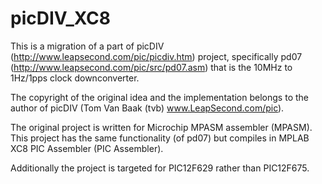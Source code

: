 
# picDIV_XC8

This is a migration of a part of picDIV (http://www.leapsecond.com/pic/picdiv.htm) project, specifically pd07 (http://www.leapsecond.com/pic/src/pd07.asm) that is the 10MHz to 1Hz/1pps clock downconverter.

The copyright of the original idea and the implementation belongs to the author of picDIV (Tom Van Baak (tvb)  www.LeapSecond.com/pic). 

The original project is written for Microchip MPASM assembler (MPASM). This project has the same functionality (of pd07) but compiles in MPLAB XC8 PIC Assembler (PIC Assembler).

Additionally the project is targeted for PIC12F629 rather than PIC12F675.
